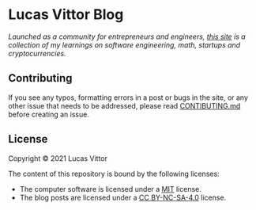 # Lucas Vittor Blog

_Launched as a community for entrepreneurs and engineers, <a href="https://lucasvittor.com" target="_blank" rel="noopener">this site</a> is a collection of my learnings on software engineering, math, startups and cryptocurrencies._

## Contributing

If you see any typos, formatting errors in a post or bugs in the site, or any other issue that needs to be addressed, please read [CONTIBUTING.md](CONTRIBUTING.md) before creating an issue.

## License

Copyright © 2021 Lucas Vittor

The content of this repository is bound by the following licenses:

- The computer software is licensed under a [MIT](LICENSES/MIT) license.
- The blog posts are licensed under a [CC BY-NC-SA-4.0](LICENSES/CC-BY-NC-SA-4.0) license.
